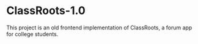 # ClassRoots-1.0

This project is an old frontend implementation of ClassRoots, a forum app for college students.
